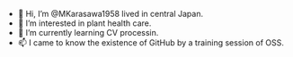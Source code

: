 - 👋 Hi, I’m @MKarasawa1958 lived in central Japan. 
- 👀 I’m interested in plant health care.
- 🌱 I’m currently learning CV processin.
- 📫 I came to know the existence of GitHub by a training session of OSS. 
<!---
MKarasawa1958/MKarasawa1958 is a ✨ special ✨ repository because its `README.md` (this file) appears on your GitHub profile.
You can click the Preview link to take a look at your changes.
--->
